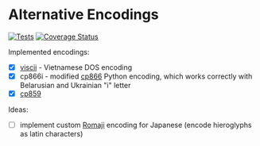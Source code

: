 # Alternative Encodings
[![Tests](https://github.com/dfint/alternative-encodings/actions/workflows/tests.yml/badge.svg)](https://github.com/dfint/alternative-encodings/actions/workflows/tests.yml)
[![Coverage Status](https://coveralls.io/repos/github/dfint/alternative-encodings/badge.svg?branch=main)](https://coveralls.io/github/dfint/alternative-encodings?branch=main)

Implemented encodings:

- [x] [viscii][1] - Vietnamese DOS encoding
- [x] cp866i - modified [cp866][2] Python encoding, which works correctly with Belarusian and Ukrainian "і" letter
- [x] [cp859][3]

Ideas:

- [ ] implement custom [Romaji][4] encoding for Japanese (encode hieroglyphs as latin characters)

    [1]: https://en.wikipedia.org/wiki/VISCII
    [2]: https://en.wikipedia.org/wiki/Code_page_866
    [3]: https://en.wikipedia.org/wiki/Code_page_859
    [4]: https://en.wikipedia.org/wiki/Romanization_of_Japanese
